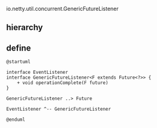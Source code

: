 io.netty.util.concurrent.GenericFutureListener

## hierarchy

## define
```plantuml
@startuml

interface EventListener
interface GenericFutureListener<F extends Future<?>> {
    + void operationComplete(F future)
}

GenericFutureListener ..> Future

EventListener ^-- GenericFutureListener

@enduml
```